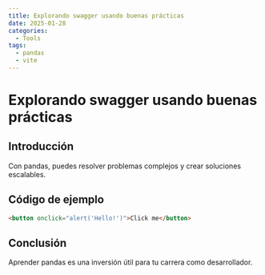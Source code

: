 ```yaml
---
title: Explorando swagger usando buenas prácticas
date: 2025-01-28
categories:
  - Tools
tags:
  - pandas
  - vite
---
```


# Explorando swagger usando buenas prácticas

## Introducción

Con pandas, puedes resolver problemas complejos y crear soluciones escalables.

## Código de ejemplo

```html
<button onclick="alert('Hello!')">Click me</button>
```

## Conclusión

Aprender pandas es una inversión útil para tu carrera como desarrollador.
